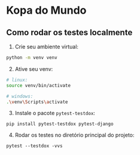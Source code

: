 # Kopa do Mundo

## Como rodar os testes localmente

1. Crie seu ambiente virtual:
```bash
python -m venv venv
```

2. Ative seu venv:
```bash
# linux:
source venv/bin/activate

# windows:
.\venv\Scripts\activate
```

3. Instale o pacote `pytest-testdox`:
```shell
pip install pytest-testdox pytest-django
```

4. Rodar os testes no diretório principal do projeto:
```shell
pytest --testdox -vvs
```


